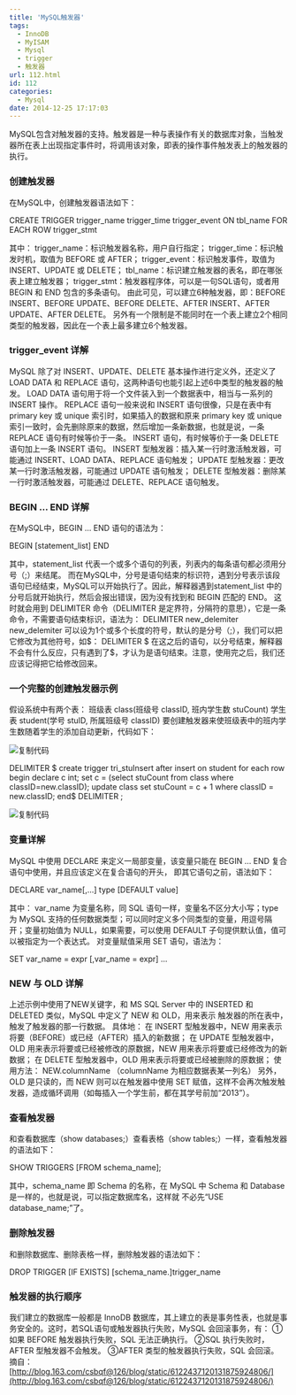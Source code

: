 ```yaml
---
title: 'MySQL触发器'
tags:
  - InnoDB
  - MyISAM
  - Mysql
  - trigger
  - 触发器
url: 112.html
id: 112
categories:
  - Mysql
date: 2014-12-25 17:17:03
---
```


MySQL包含对触发器的支持。触发器是一种与表操作有关的数据库对象，当触发器所在表上出现指定事件时，将调用该对象，即表的操作事件触发表上的触发器的执行。

<!--more-->

### 创建触发器

在MySQL中，创建触发器语法如下：

CREATE TRIGGER trigger_name
trigger_time
trigger\_event ON tbl\_name
FOR EACH ROW
trigger_stmt

其中： trigger\_name：标识触发器名称，用户自行指定； trigger\_time：标识触发时机，取值为 BEFORE 或 AFTER； trigger\_event：标识触发事件，取值为 INSERT、UPDATE 或 DELETE； tbl\_name：标识建立触发器的表名，即在哪张表上建立触发器； trigger_stmt：触发器程序体，可以是一句SQL语句，或者用 BEGIN 和 END 包含的多条语句。 由此可见，可以建立6种触发器，即：BEFORE INSERT、BEFORE UPDATE、BEFORE DELETE、AFTER INSERT、AFTER UPDATE、AFTER DELETE。 另外有一个限制是不能同时在一个表上建立2个相同类型的触发器，因此在一个表上最多建立6个触发器。

### trigger_event 详解

MySQL 除了对 INSERT、UPDATE、DELETE 基本操作进行定义外，还定义了 LOAD DATA 和 REPLACE 语句，这两种语句也能引起上述6中类型的触发器的触发。 LOAD DATA 语句用于将一个文件装入到一个数据表中，相当与一系列的 INSERT 操作。 REPLACE 语句一般来说和 INSERT 语句很像，只是在表中有 primary key 或 unique 索引时，如果插入的数据和原来 primary key 或 unique 索引一致时，会先删除原来的数据，然后增加一条新数据，也就是说，一条 REPLACE 语句有时候等价于一条。 INSERT 语句，有时候等价于一条 DELETE 语句加上一条 INSERT 语句。 INSERT 型触发器：插入某一行时激活触发器，可能通过 INSERT、LOAD DATA、REPLACE 语句触发； UPDATE 型触发器：更改某一行时激活触发器，可能通过 UPDATE 语句触发； DELETE 型触发器：删除某一行时激活触发器，可能通过 DELETE、REPLACE 语句触发。

### BEGIN … END 详解

在MySQL中，BEGIN … END 语句的语法为：

BEGIN
\[statement_list\]
END

其中，statement\_list 代表一个或多个语句的列表，列表内的每条语句都必须用分号（;）来结尾。 而在MySQL中，分号是语句结束的标识符，遇到分号表示该段语句已经结束，MySQL可以开始执行了。因此，解释器遇到statement\_list 中的分号后就开始执行，然后会报出错误，因为没有找到和 BEGIN 匹配的 END。 这时就会用到 DELIMITER 命令（DELIMITER 是定界符，分隔符的意思），它是一条命令，不需要语句结束标识，语法为： DELIMITER new\_delemiter new\_delemiter 可以设为1个或多个长度的符号，默认的是分号（;），我们可以把它修改为其他符号，如$： DELIMITER $ 在这之后的语句，以分号结束，解释器不会有什么反应，只有遇到了$，才认为是语句结束。注意，使用完之后，我们还应该记得把它给修改回来。

### 一个完整的创建触发器示例

假设系统中有两个表： 班级表 class(班级号 classID, 班内学生数 stuCount) 学生表 student(学号 stuID, 所属班级号 classID) 要创建触发器来使班级表中的班内学生数随着学生的添加自动更新，代码如下：

![复制代码](http://common.cnblogs.com/images/copycode.gif)

DELIMITER $
create trigger tri_stuInsert after insert
on student for each row
begin
declare c int;
set c = (select stuCount from class where classID=new.classID);
update class set stuCount = c + 1 where classID = new.classID;
end$
DELIMITER ;

![复制代码](http://common.cnblogs.com/images/copycode.gif)

### 变量详解

MySQL 中使用 DECLARE 来定义一局部变量，该变量只能在 BEGIN … END 复合语句中使用，并且应该定义在复合语句的开头， 即其它语句之前，语法如下：

DECLARE var_name\[,...\] type \[DEFAULT value\]

其中： var_name 为变量名称，同 SQL 语句一样，变量名不区分大小写；type 为 MySQL 支持的任何数据类型；可以同时定义多个同类型的变量，用逗号隔开；变量初始值为 NULL，如果需要，可以使用 DEFAULT 子句提供默认值，值可以被指定为一个表达式。 对变量赋值采用 SET 语句，语法为：

SET var\_name = expr \[,var\_name = expr\] ...

### NEW 与 OLD 详解

上述示例中使用了NEW关键字，和 MS SQL Server 中的 INSERTED 和 DELETED 类似，MySQL 中定义了 NEW 和 OLD，用来表示 触发器的所在表中，触发了触发器的那一行数据。 具体地： 在 INSERT 型触发器中，NEW 用来表示将要（BEFORE）或已经（AFTER）插入的新数据； 在 UPDATE 型触发器中，OLD 用来表示将要或已经被修改的原数据，NEW 用来表示将要或已经修改为的新数据； 在 DELETE 型触发器中，OLD 用来表示将要或已经被删除的原数据； 使用方法： NEW.columnName （columnName 为相应数据表某一列名） 另外，OLD 是只读的，而 NEW 则可以在触发器中使用 SET 赋值，这样不会再次触发触发器，造成循环调用（如每插入一个学生前，都在其学号前加“2013”）。

### 查看触发器

和查看数据库（show databases;）查看表格（show tables;）一样，查看触发器的语法如下：

SHOW TRIGGERS \[FROM schema_name\];

其中，schema\_name 即 Schema 的名称，在 MySQL 中 Schema 和 Database 是一样的，也就是说，可以指定数据库名，这样就 不必先“USE database\_name;”了。

### 删除触发器

和删除数据库、删除表格一样，删除触发器的语法如下：

DROP TRIGGER \[IF EXISTS\] \[schema\_name.\]trigger\_name

### 触发器的执行顺序

我们建立的数据库一般都是 InnoDB 数据库，其上建立的表是事务性表，也就是事务安全的。这时，若SQL语句或触发器执行失败，MySQL 会回滚事务，有： ①如果 BEFORE 触发器执行失败，SQL 无法正确执行。 ②SQL 执行失败时，AFTER 型触发器不会触发。 ③AFTER 类型的触发器执行失败，SQL 会回滚。   摘自：[http://blog.163.com/csbqf@126/blog/static/6122437120131875924806/](http://blog.163.com/csbqf@126/blog/static/6122437120131875924806/)